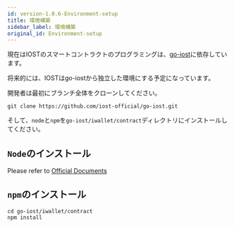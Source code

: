 ```yaml
---
id: version-1.0.6-Environment-setup
title: 環境構築
sidebar_label: 環境構築
original_id: Environment-setup
---
```


現在はIOSTのスマートコントラクトのプログラミングは、[go-iost](https://github.com/iost-official/go-iost)に依存しています。

将来的には、IOSTはgo-iostから独立した環境にする予定になっています。

開発者は最初にブランチ全体をクローンしてください。

```shell
git clone https://github.com/iost-official/go-iost.git
```

そして、`node`と`npm`を`go-iost/iwallet/contract`ディレクトリにインストールしてください。

## ```Node```のインストール

Please refer to [Official Documents](https://nodejs.org/zh-cn/download/package-manager#macos)

## ```npm```のインストール

```git
cd go-iost/iwallet/contract
npm install
```
